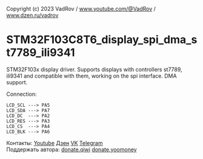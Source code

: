 Copyright (c) 2023 VadRov / www.youtube.com/@VadRov / www.dzen.ru/vadrov
# STM32F103C8T6_display_spi_dma_st7789_ili9341
 STM32F103x display driver. Supports displays with controllers st7789, ili9341 and compatible with them, working on the spi interface. DMA support.

Connection:
```
LCD_SCL ---> PA5
LCD_SDA ---> PA7
LCD_DC  ---> PA2
LCD_RES ---> PA3
LCD_CS  ---> PA4
LCD_BLK ---> PA6
```
Контакты: [Youtube](https://www.youtube.com/@VadRov) [Дзен](https://dzen.ru/vadrov) [VK](https://vk.com/vadrov) [Telegram](https://t.me/vadrov_channel)\
Поддержать автора: [donate.qiwi](https://donate.qiwi.com/payin/VadRov)  [donate.yoomoney](https://yoomoney.ru/to/4100117522443917)
